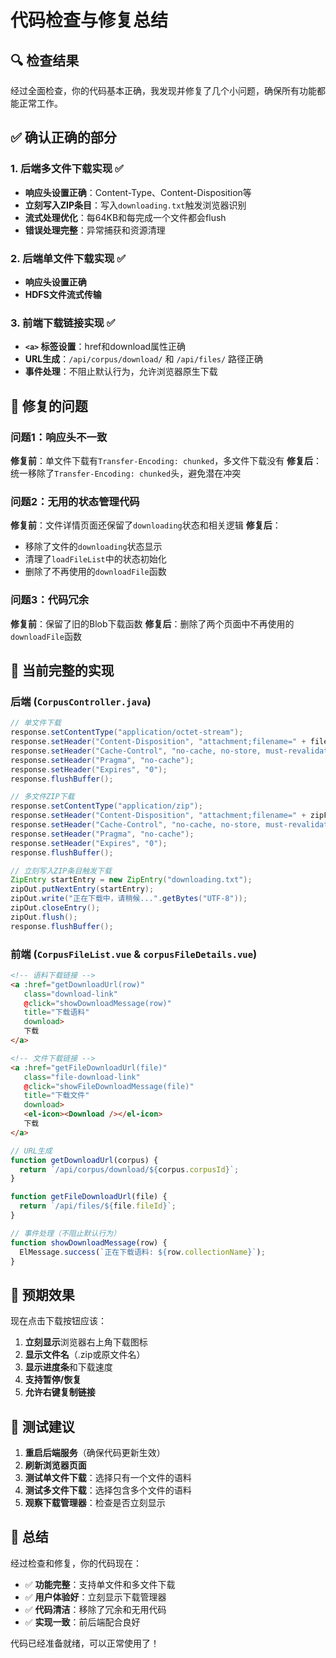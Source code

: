 # 代码检查与修复总结

## 🔍 检查结果

经过全面检查，你的代码基本正确，我发现并修复了几个小问题，确保所有功能都能正常工作。

## ✅ 确认正确的部分

### 1. 后端多文件下载实现 ✅
- **响应头设置正确**：Content-Type、Content-Disposition等
- **立刻写入ZIP条目**：写入`downloading.txt`触发浏览器识别
- **流式处理优化**：每64KB和每完成一个文件都会flush
- **错误处理完整**：异常捕获和资源清理

### 2. 后端单文件下载实现 ✅
- **响应头设置正确**
- **HDFS文件流式传输**

### 3. 前端下载链接实现 ✅
- **`<a>` 标签设置**：href和download属性正确
- **URL生成**：`/api/corpus/download/` 和 `/api/files/` 路径正确
- **事件处理**：不阻止默认行为，允许浏览器原生下载

## 🔧 修复的问题

### 问题1：响应头不一致
**修复前**：单文件下载有`Transfer-Encoding: chunked`，多文件下载没有
**修复后**：统一移除了`Transfer-Encoding: chunked`头，避免潜在冲突

### 问题2：无用的状态管理代码
**修复前**：文件详情页面还保留了`downloading`状态和相关逻辑
**修复后**：
- 移除了文件的`downloading`状态显示
- 清理了`loadFileList`中的状态初始化
- 删除了不再使用的`downloadFile`函数

### 问题3：代码冗余
**修复前**：保留了旧的Blob下载函数
**修复后**：删除了两个页面中不再使用的`downloadFile`函数

## 📁 当前完整的实现

### 后端 (`CorpusController.java`)
```java
// 单文件下载
response.setContentType("application/octet-stream");
response.setHeader("Content-Disposition", "attachment;filename=" + fileName);
response.setHeader("Cache-Control", "no-cache, no-store, must-revalidate");
response.setHeader("Pragma", "no-cache");
response.setHeader("Expires", "0");
response.flushBuffer();

// 多文件ZIP下载
response.setContentType("application/zip");
response.setHeader("Content-Disposition", "attachment;filename=" + zipFileName);
response.setHeader("Cache-Control", "no-cache, no-store, must-revalidate");
response.setHeader("Pragma", "no-cache");
response.setHeader("Expires", "0");
response.flushBuffer();

// 立刻写入ZIP条目触发下载
ZipEntry startEntry = new ZipEntry("downloading.txt");
zipOut.putNextEntry(startEntry);
zipOut.write("正在下载中，请稍候...".getBytes("UTF-8"));
zipOut.closeEntry();
zipOut.flush();
response.flushBuffer();
```

### 前端 (`CorpusFileList.vue` & `corpusFileDetails.vue`)
```html
<!-- 语料下载链接 -->
<a :href="getDownloadUrl(row)" 
   class="download-link" 
   @click="showDownloadMessage(row)"
   title="下载语料"
   download>
   下载
</a>

<!-- 文件下载链接 -->
<a :href="getFileDownloadUrl(file)" 
   class="file-download-link" 
   @click="showFileDownloadMessage(file)"
   title="下载文件"
   download>
   <el-icon><Download /></el-icon>
   下载
</a>
```

```javascript
// URL生成
function getDownloadUrl(corpus) {
  return `/api/corpus/download/${corpus.corpusId}`;
}

function getFileDownloadUrl(file) {
  return `/api/files/${file.fileId}`;
}

// 事件处理（不阻止默认行为）
function showDownloadMessage(row) {
  ElMessage.success(`正在下载语料: ${row.collectionName}`);
}
```

## 🎯 预期效果

现在点击下载按钮应该：

1. **立刻显示**浏览器右上角下载图标
2. **显示文件名**（.zip或原文件名）
3. **显示进度条**和下载速度
4. **支持暂停/恢复**
5. **允许右键复制链接**

## 🚀 测试建议

1. **重启后端服务**（确保代码更新生效）
2. **刷新浏览器页面**
3. **测试单文件下载**：选择只有一个文件的语料
4. **测试多文件下载**：选择包含多个文件的语料
5. **观察下载管理器**：检查是否立刻显示

## 📝 总结

经过检查和修复，你的代码现在：
- ✅ **功能完整**：支持单文件和多文件下载
- ✅ **用户体验好**：立刻显示下载管理器
- ✅ **代码清洁**：移除了冗余和无用代码
- ✅ **实现一致**：前后端配合良好

代码已经准备就绪，可以正常使用了！ 